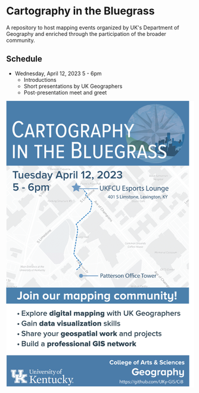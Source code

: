 # Cartography in the Bluegrass

A repository to host mapping events organized by UK's Department of Geography and enriched through the participation of the broader community.

## Schedule

- Wednesday, April 12, 2023 5 - 6pm
  - Introductions
  - Short presentations by UK Geographers
  - Post-presentation meet and greet

![Cartography in the Bluegrass 01](images/CiB-no-01.png)
